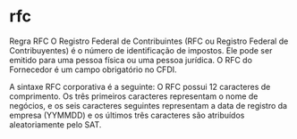 # rfc

Regra 
RFC
O Registro Federal de Contribuintes (RFC ou Registro Federal de Contribuyentes) é o número de identificação de impostos. Ele pode ser emitido para uma pessoa física ou uma pessoa jurídica. O RFC do Fornecedor é um campo obrigatório no CFDI.

A sintaxe RFC corporativa é a seguinte: O RFC possui 12 caracteres de comprimento. Os três primeiros caracteres representam o nome de negócios, e os seis caracteres seguintes representam a data de registro da empresa (YYMMDD) e os últimos três caracteres são atribuídos aleatoriamente pelo SAT.
